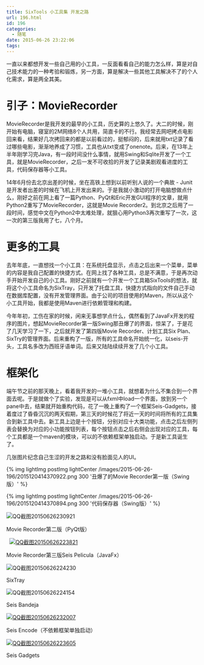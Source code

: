```yaml
---
title: SixTools 小工具集 开发之路
url: 196.html
id: 196
categories:
  - 随笔
date: 2015-06-26 23:22:06
tags:
---
```


一直以来都想开发一些自己用的小工具，一反面看看自己的能力怎么样，算是对自己技术能力的一种考验和锻炼，另一方面，算是解决一些其他工具解决不了的个人化需求，算是两全其美。
<!-- more -->
# 引子：MovieRecorder
MovieRecorder是我开发的最早的小工具，历史算的上悠久了。大二的时候，刚开始有电脑，寝室的2M网络8个人共用，简直卡的不行。我经常去网吧拷点电影回来看，结果好几次拷回来的都是以前看过的，挺郁闷的，后来就用txt记录了看过哪些电影，渐渐地养成了习惯，工具也从txt变成了onenote。后来，在13年上半年刚学习完Java，有一段时间没什么事情，就用Swing和Sqlite开发了一个工具，就是MovieRecorder，之后一发不可收拾的开发了记录美剧观看进度的工具，代码保存器等小工具。

14年6月份去北京出差的时候，坐在高铁上想到以前听别人说的一个典故 - Junit是开发者出差的时候在飞机上开发出来的。于是我就小激动的打开电脑想做点什么，刚好之前在网上看了一篇Python、PyQt和Eric开发GUI程序的文章，就用Python2重写了MovieRecorder，这就是Movie Recorder2。到北京之后用了一段时间，感觉中文在Python2中太难处理，就狠心用Python3再次重写了一次，这一次的第三版我用了七，八个月。

# 更多的工具
去年年底，一直想找一个小工具：在系统托盘显示，点击之后出来一个菜单，菜单的内容是我自己配置的快捷方式。在网上找了各种工具，总是不满意，于是再次动手开始开发自己的小工具。刚好之前就有一个开发一个工具箱SixTools的想法，就将这个小工具命名为SixTray，只开发了托盘工具，快捷方式指向的文件自己手动在数据库配置，没有开发管理界面。由于公司的项目使用的Maven，所以从这个小工具开始，我都是使用Maven进行依赖管理和构建。

今年年初，工伤在家的时候，闲来无事想学点什么，偶然看到了JavaFx开发的程序的图片，想起MovieRecorder第一版Swing那丑爆了的界面，惊呆了，于是花了几天学习了一下，之后就开发了第四版Movie Recorder、计划工具Six Plan、SixTry的管理界面。后来重构了一版，所有的工具命名开始统一化，以seis-开头，工具名多改为西班牙语单词。后来又陆陆续续开发了几个小工具。

# 框架化
端午节之前的那天晚上，看着我开发的一堆小工具，就想着为什么不集合到一个界面去呢。于是就做个了实验，发现是可以从fxml中load一个界面，放到另一个pane中去，结果就开始重构代码，花了一晚上重构了一个框架Seis-Gadgets，接着度过了昏昏沉沉的两天假期，第三天的时候花了将近一天的时间将所有的工具集合到新工具中去。新工具上边是十个按钮，分别对应十大类功能，点击之后左侧列表会替换为对应的小功能按钮列表，每个按钮点击之后右侧会出现对应的工具，每个工具都是一个maven的模块，可以的不依赖框架单独启动。于是新工具诞生了。

几张图片纪念自己生涩的开发之路和没有脸面见人的UI。

{% img lightImg postImg lightCenter /images/2015-06-26-196/2015120414370922.png 300 '丑爆了的Movie Recorder第一版（Swing版）' %}

{% img lightImg postImg lightCenter /images/2015-06-26-196/2015120414370894.png 300 '代码保存器（Swing版）' %}

![QQ截图20150626230921](https://blog.sixlab.cn/wp-content/uploads/2015/06/QQ截图20150626230921-300x234.png)

Movie Recorder第二版（PyQt版）

  [![QQ截图20150626223821](https://blog.sixlab.cn/wp-content/uploads/2015/06/QQ截图20150626223821-289x300.png)](https://blog.sixlab.cn/wp-content/uploads/2015/06/QQ截图20150626223821.png)

Movie Recorder第三版Seis Pelicula（JavaFx）

![QQ截图20150626224230](https://blog.sixlab.cn/wp-content/uploads/2015/06/QQ截图20150626224230.png)

SixTray

![QQ截图20150626224154](https://blog.sixlab.cn/wp-content/uploads/2015/06/QQ截图20150626224154.png)[](https://blog.sixlab.cn/wp-content/uploads/2015/06/QQ截图20150626230921.png)

Seis Bandeja

[![QQ截图20150626232007](https://blog.sixlab.cn/wp-content/uploads/2015/06/QQ截图20150626232007-300x198.png)](https://blog.sixlab.cn/wp-content/uploads/2015/06/QQ截图20150626232007.png)

Seis Encode（不依赖框架单独启动）

[![QQ截图20150626223605](https://blog.sixlab.cn/wp-content/uploads/2015/06/QQ截图20150626223605-300x188.png)](https://blog.sixlab.cn/wp-content/uploads/2015/06/QQ截图20150626223605.png)

Seis Gadgets